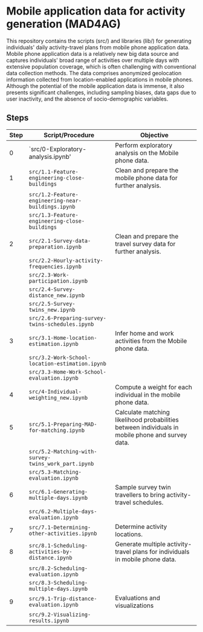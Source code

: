 # Mobile application data for activity generation (MAD4AG)

This repository contains the scripts (src/) and libraries (lib/) for generating individuals' daily activity-travel plans from mobile phone application data. Mobile phone application data is a relatively new big data source and captures individuals' broad range of activities over multiple days with extensive population coverage, which is often challenging with conventional data collection methods. The data comprises anonymized geolocation information collected from location-enabled applications in mobile phones. Although the potential of the mobile application data is immense, it also presents significant challenges, including sampling biases, data gaps due to user inactivity, and the absence of socio-demographic variables. 

## Steps

| Step | Script/Procedure                                     | Objective                                                                                                         |
|------|------------------------------------------------------|-------------------------------------------------------------------------------------------------------------------|
| 0    | `src/0-Exploratory-analysis.ipynb'                   | Perform exploratory analysis on the Mobile phone data.                                                            |
| 1    | `src/1.1-Feature-engineering-close-buildings`        | Clean and prepare the mobile phone data for further analysis.                                                     |
|      | `src/1.2-Feature-engineering-near-buildings.ipynb`   |                                                                                                                   |
|      | `src/1.3-Feature-engineering-close-buildings`        |                                                                                                                   |
| 2    | `src/2.1-Survey-data-preparation.ipynb`              | Clean and prepare the travel survey data for further analysis.                                                    |
|      | `src/2.2-Hourly-activity-frequencies.ipynb`          |                                                                                                                   |
|      | `src/2.3-Work-participation.ipynb`                   |                                                                                                                   |
|      | `src/2.4-Survey-distance_new.ipynb`                  |                                                                                                                   |
|      | `src/2.5-Survey-twins_new.ipynb`                     |                                                                                                                   |
|      | `src/2.6-Preparing-survey-twins-schedules.ipynb`     |                                                                                                                   |
| 3    | `src/3.1-Home-location-estimation.ipynb`             | Infer home and work activities from  the Mobile phone data.                                                       |
|      | `src/3.2-Work-School-location-estimation.ipynb`      |                                                                                                                   |
|      | `src/3.3-Home-Work-School-evaluation.ipynb`          |                                                                                                                   |
| 4    | `src/4-Individual-weighting_new.ipynb`               | Compute a weight for each individual in the mobile phone data.                                                    |
| 5    | `src/5.1-Preparing-MAD-for-matching.ipynb`           | Calculate matching likelihood probabilities between individuals in mobile phone and survey data.                  |
|      | `src/5.2-Matching-with-survey-twins_work_part.ipynb` |                                                                                                                   |
|      | `src/5.3-Matching-evaluation.ipynb`                  |                                                                                                                   |
| 6    | `src/6.1-Generating-multiple-days.ipynb`             | Sample survey twin travellers to bring activity-travel schedules.                                                 |
|      | `src/6.2-Multiple-days-evaluation.ipynb`             |                                                                                                                   |
| 7    | `src/7.1-Determining-other-activities.ipynb`         | Determine activity locations.                                                                                     |
| 8    | `src/8.1-Scheduling-activities-by-distance.ipynb`    | Generate multiple activity-travel plans for individuals in mobile phone data.                                     |
|      | `src/8.2-Scheduling-evaluation.ipynb`                |                                                                                                                   |
|      | `src/8.3-Scheduling-multiple-days.ipynb`             |                                                                                                                   |
| 9    | `src/9.1-Trip-distance-evaluation.ipynb`             | Evaluations and visualizations                                                                                    |
|      | `src/9.2-Visualizing-results.ipynb`                  |                                                                                                                   |

